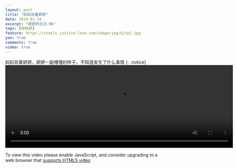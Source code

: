 ```yaml
---
layout: post
title: "妈妈背着妍妍"
date: 2019-01-14
excerpt: "妍妍的日记-96"
tags: [徐晓妍]
feature: https://static.justice-love.com/image/jpg/bjtp1.jpg
yan: true
comments: true
video: true
---
```

妈妈背着妍妍，妍妍一副懵懂的样子，不知道发生了什么事情
{: .notice}
<video id="my-video" class="video-js vjs-16-9 clipboard" controls preload="auto" width="722" height="264" data-setup="{}">
    <source src="{{ site.staticUrl }}/yanyan/video/beiyanyan.mp4" type='video/mp4'>
    <p class="vjs-no-js">
      To view this video please enable JavaScript, and consider upgrading to a web browser that
      <a href="http://videojs.com/html5-video-support/" target="_blank">supports HTML5 video</a>
    </p>
</video>
